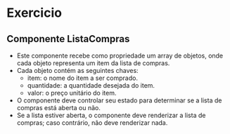 # Exercicio

## Componente ListaCompras

- Este componente recebe como propriedade um array de objetos, onde cada objeto representa um item da lista de compras.
- Cada objeto contém as seguintes chaves:
  - item: o nome do item a ser comprado.
  - quantidade: a quantidade desejada do item.
  - valor: o preço unitário do item.
- O componente deve controlar seu estado para determinar se a lista de compras está aberta ou não.
- Se a lista estiver aberta, o componente deve renderizar a lista de compras; caso contrário, não deve renderizar nada.
